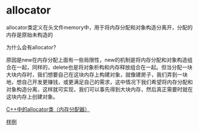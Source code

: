 # allocator

allocator类定义在头文件memory中，用于将内存分配和对象构造分离开，分配的内存是原始未构造的

为什么会有allocator?

 原因是new在内存分配上面有一些局限性，new的机制是将内存分配和对象构造组合在一起，同样的，delete也是将对象析构和内存释放组合在一起。但当分配一块大块内存时，我们想要自己在这块内存上构建对象，就像建房子，我们弄到一块地，想自己开发更赚钱，或更满足自己的需求，这中情况下我们希望将内存分配和对象构造分离，这样就可实现，我们可以事先得到大块内存，然后真正需要时就在这块内存上创建对象。

[C++中的allocator类（内存分配器）](https://blog.csdn.net/u012333003/article/details/22104939)

[样例](https://www.geeksforgeeks.org/stdallocator-in-cpp-with-examples/)